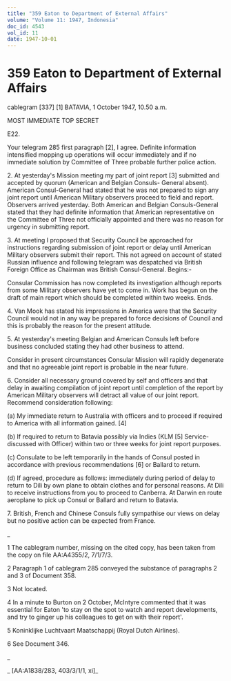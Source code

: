 ```yaml
---
title: "359 Eaton to Department of External Affairs"
volume: "Volume 11: 1947, Indonesia"
doc_id: 4543
vol_id: 11
date: 1947-10-01
---
```


# 359 Eaton to Department of External Affairs

cablegram [337] [1] BATAVIA, 1 October 1947, 10.50 a.m.

MOST IMMEDIATE TOP SECRET

E22.

Your telegram 285 first paragraph [2], I agree. Definite information intensified mopping up operations will occur immediately and if no immediate solution by Committee of Three probable further police action.

2\. At yesterday's Mission meeting my part of joint report [3] submitted and accepted by quorum (American and Belgian Consuls- General absent). American Consul-General had stated that he was not prepared to sign any joint report until American Military observers proceed to field and report. Observers arrived yesterday. Both American and Belgian Consuls-General stated that they had definite information that American representative on the Committee of Three not officially appointed and there was no reason for urgency in submitting report.

3\. At meeting I proposed that Security Council be approached for instructions regarding submission of joint report or delay until American Military observers submit their report. This not agreed on account of stated Russian influence and following telegram was despatched via British Foreign Office as Chairman was British Consul-General. Begins:-

Consular Commission has now completed its investigation although reports from some Military observers have yet to come in. Work has begun on the draft of main report which should be completed within two weeks. Ends.

4\. Van Mook has stated his impressions in America were that the Security Council would not in any way be prepared to force decisions of Council and this is probably the reason for the present attitude.

5\. At yesterday's meeting Belgian and American Consuls left before business concluded stating they had other business to attend.

Consider in present circumstances Consular Mission will rapidly degenerate and that no agreeable joint report is probable in the near future.

6\. Consider all necessary ground covered by self and officers and that delay in awaiting compilation of joint report until completion of the report by American Military observers will detract all value of our joint report. Recommend consideration following:

(a) My immediate return to Australia with officers and to proceed if required to America with all information gained. [4]

(b) If required to return to Batavia possibly via Indies (KLM [5] Service-discussed with Officer) within two or three weeks for joint report purposes.

(c) Consulate to be left temporarily in the hands of Consul posted in accordance with previous recommendations [6] or Ballard to return.

(d) If agreed, procedure as follows: immediately during period of delay to return to Dili by own plane to obtain clothes and for personal reasons. At Dili to receive instructions from you to proceed to Canberra. At Darwin en route aeroplane to pick up Consul or Ballard and return to Batavia.

7\. British, French and Chinese Consuls fully sympathise our views on delay but no positive action can be expected from France.

_

1 The cablegram number, missing on the cited copy, has been taken from the copy on file AA:A4355/2, 7/1/7/3.

2 Paragraph 1 of cablegram 285 conveyed the substance of paragraphs 2 and 3 of Document 358.

3 Not located.

4 In a minute to Burton on 2 October, McIntyre commented that it was essential for Eaton 'to stay on the spot to watch and report developments, and try to ginger up his colleagues to get on with their report'.

5 Koninklijke Luchtvaart Maatschappij (Royal Dutch Airlines).

6 See Document 346.

_

_ [AA:A1838/283, 403/3/1/1, xi]_
